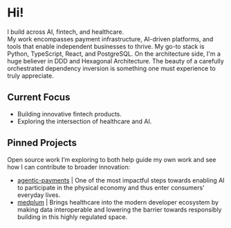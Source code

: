 # Hi!

I build across AI, fintech, and healthcare.  
My work encompasses payment infrastructure, AI-driven platforms, and tools that enable independent businesses to thrive.  My go-to stack is  Python, TypeScript, React, and PostgreSQL. On the architecture side, I'm a huge believer in DDD and Hexagonal Architecture. The beauty of a carefully orchestrated dependency inversion is something one must experience to truly appreciate.

## Current Focus
- Building innovative fintech products. 
- Exploring the intersection of healthcare and AI.  

## Pinned Projects
Open source work I’m exploring to both help guide my own work and see how I can contribute to broader innovation:
- [agentic-payments](#)  | One of the most impactful steps towards enabling AI to participate in the physical economy and thus enter consumers' everyday lives.
- [medplum](#)  | Brings healthcare into the modern developer ecosystem by making data interoperable and lowering the barrier towards responsibly building in this highly regulated space.  
